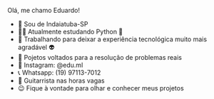 Olá, me chamo Eduardo!

- 📍 Sou de Indaiatuba-SP
- 👨‍💻 Atualmente estudando Python 🐍
- 💬 Trabalhando para deixar a experiência tecnológica muito mais agradável 👽
- 💾 Pojetos voltados para a resolução de problemas reais
- 📸 Instagram: @edu.ml
- 📞 Whatsapp: (19) 97113-7012
- 🎸 Guitarrista nas horas vagas
- 😉 Fique à vontade para olhar e conhecer meus projetos
<!--
**MrDuduzin/MrDuduzin** is a ✨ _special_ ✨ repository because its `README.md` (this file) appears on your GitHub profile.

Here are some ideas to get you started:

- 🔭 I’m currently working on ...
- 🌱 I’m currently learning ...
- 👯 I’m looking to collaborate on ...
- 🤔 I’m looking for help with ...
- 💬 Ask me about ...
- 📫 How to reach me: ...
- 😄 Pronouns: ...
- ⚡ Fun fact: ...
-->
